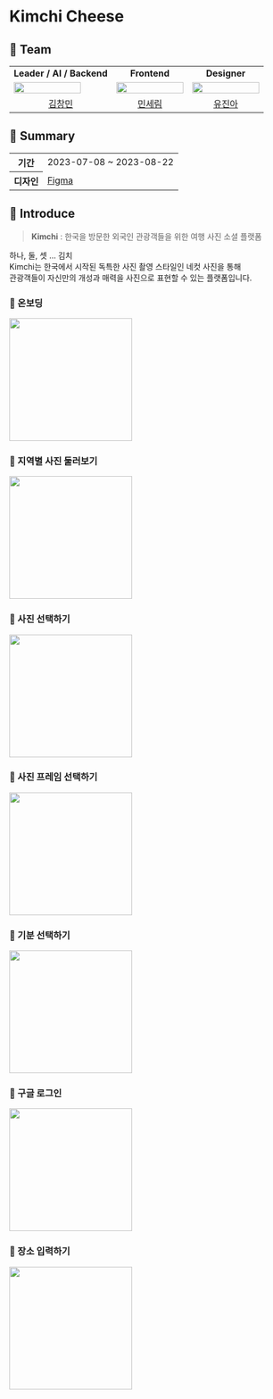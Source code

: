 # Kimchi Cheese

## 📌 Team
<table>
  <tr>
    <td align="center" colspan="1">
      <b>Leader / AI / Backend</b>
    </td>
    <td align="center" colspan="1">
      <b>Frontend</b>
    </td>
    <td align="center" colspan="1">
      <b>Designer</b>
    </td>
  </tr>
  <tr>
    <td>
      <img src="https://avatars.githubusercontent.com/u/59727077?v=4" width="120px" height="15%"/>
    </td>
    <td>
      <img src="https://avatars.githubusercontent.com/u/97885933?v=4" width="120px" height="15%"/>
    </td>
    <td>
      <img src="https://avatars.githubusercontent.com/u/80613652?v=4" width="120px" height="15%"/>
    </td>
  </tr>
  <tr>
    <td align="center">
      <a href="https://github.com/changminkim-329">
      김창민
      </a>
    </td>
    <td align="center">
      <a href="https://github.com/anonymousRecords">
      민세림
      </a>
    </td>
    <td align="center">
      <a href="https://github.com/N3ON210">
      유진아
      </a>
    </td>
  </tr>
</table>

## 📌 Summary
<table>
    <tr>
        <th>기간</th>
        <td>2023-07-08 ~ 2023-08-22</td>
    </tr>
    <tr>
        <th>디자인</th>
        <td><a href="https://www.figma.com/file/CmAbeBLxEGnfiZ8WRfcvxp/Kimchi?type=design&node-id=0%3A1&mode=design&t=hs4oPnRvyaq7x2di-1">Figma</a></td>
    </tr>
</table>

## 📌 Introduce

> **Kimchi** : 한국을 방문한 외국인 관광객들을 위한 여행 사진 소셜 플랫폼

하나, 둘, 셋 ... 김치   
Kimchi는 한국에서 시작된 독특한 사진 촬영 스타일인 네컷 사진을 통해   
관광객들이 자신만의 개성과 매력을 사진으로 표현할 수 있는 플랫폼입니다.

### 📸 온보딩
<img src="https://github.com/kimchi-cheese/.github/assets/97885933/ad88f59b-34e2-419b-9485-72fb721537cf" width="220px;"/>

### 📸 지역별 사진 둘러보기
<img src="https://github.com/kimchi-cheese/.github/assets/97885933/94e8fa7b-4514-4993-8e5f-fb3047a93062" width="220px;"/>

### 📸 사진 선택하기
<img src="https://github.com/kimchi-cheese/.github/assets/97885933/3afe0bdd-8697-44d0-81b5-7ebe8edbe376" width="220px;"/>

### 📸 사진 프레임 선택하기
<img src="https://github.com/kimchi-cheese/.github/assets/97885933/1c4a55a2-7caa-4184-94ba-03c767649016" width="220px;"/>

### 📸 기분 선택하기
<img src="https://github.com/kimchi-cheese/.github/assets/97885933/24a5818c-421c-49ad-9edd-c27ce97266ca" width="220px;"/>

### 📸 구글 로그인
<img src="https://github.com/kimchi-cheese/.github/assets/97885933/c8cd0b1d-49f4-420c-b33f-65313166ec24" width="220px;"/>

### 📸 장소 입력하기
<img src="https://github.com/kimchi-cheese/.github/assets/97885933/7a21d53f-fc71-42ac-bcbf-70c0d39b9ac3" width="220px;"/>

